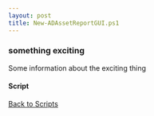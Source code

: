 ```yaml
---
layout: post
title: New-ADAssetReportGUI.ps1
---
```


### something exciting

Some information about the exciting thing

#### Script

<script src="https://gist-it.appspot.com/github.com/BanterBoy/scripts-blog/blob/master/PowerShell/scripts/activeDirectory/New-ADAssetReportGUI.ps1"></script>

<a href="/menu/_pages/scripts.html">Back to Scripts</a>
